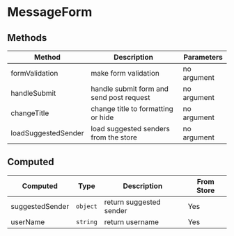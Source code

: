 # MessageForm

## Methods

<!-- @vuese:MessageForm:methods:start -->
|Method|Description|Parameters|
|---|---|---|
|formValidation|make form validation|no argument|
|handleSubmit|handle submit form and send post request|no argument|
|changeTitle|change title to formatting or hide|no argument|
|loadSuggestedSender|load suggested senders from the store|no argument|

<!-- @vuese:MessageForm:methods:end -->


## Computed

<!-- @vuese:MessageForm:computed:start -->
|Computed|Type|Description|From Store|
|---|---|---|---|
|suggestedSender|`object`|return suggested sender|Yes|
|userName|`string`|return username|Yes|

<!-- @vuese:MessageForm:computed:end -->


